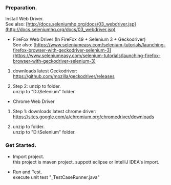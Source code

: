 ### Preparation.

Install Web Driver.  
See also: [http://docs.seleniumhq.org/docs/03_webdriver.jsp](http://docs.seleniumhq.org/docs/03_webdriver.jsp)

- FireFox Web Driver (In FireFox 49 + Selenium 3 + Geckodriver)  
See also: [https://www.seleniumeasy.com/selenium-tutorials/launching-firefox-browser-with-geckodriver-selenium-3](https://www.seleniumeasy.com/selenium-tutorials/launching-firefox-browser-with-geckodriver-selenium-3)  

1. downloads latest Geckodriver:  
   https://github.com/mozilla/geckodriver/releases  

2. Step 2: unzip to folder.  
   unzip to "D:\Selenium\" folder.

- Chrome Web Driver  
1. Step 1: downloads latest chrome driver:   
https://sites.google.com/a/chromium.org/chromedriver/downloads  

2. unzip to folder.  
unzip to "D:\Selenium\" folder.

### Get Started.

- Import project.  
this project is maven project. suppott eclipse or IntelliJ IDEA's import.

- Run and Test.  
execute unit test "_TestCaseRunner.java" 




